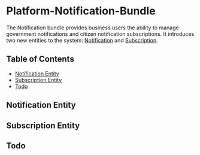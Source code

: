 # Platform-Notification-Bundle

The Notification bundle provides business users the ability to manage government notifications and citizen notification subscriptions. It introduces two new entities to the system: [Notification](Entity/Notification.php) and [Subscription](Entity/Subscription.php).

## Table of Contents

- [Notification Entity](#notification-entity)
- [Subscription Entity](#subscription-entity)
- [Todo](#todo)

## Notification Entity

## Subscription Entity

## Todo


